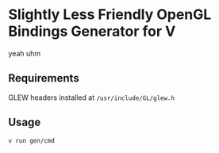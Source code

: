 # Slightly Less Friendly OpenGL Bindings Generator for V

yeah uhm

## Requirements

GLEW headers installed at `/usr/include/GL/glew.h`

## Usage

`v run gen/cmd`
